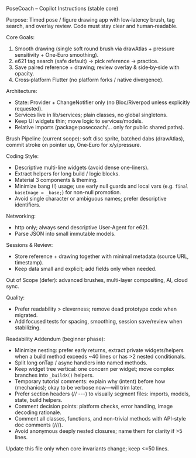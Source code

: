 PoseCoach – Copilot Instructions (stable core)

Purpose: Timed pose / figure drawing app with low‑latency brush, tag search, and overlay review. Code must stay clear and human‑readable.

Core Goals:
1. Smooth drawing (single soft round brush via drawAtlas + pressure sensitivity + One‑Euro smoothing).
2. e621 tag search (safe default) → pick reference → practice.
3. Save paired reference + drawing; review overlay & side‑by‑side with opacity.
4. Cross‑platform Flutter (no platform forks / native divergence).

Architecture:
- State: Provider + ChangeNotifier only (no Bloc/Riverpod unless explicitly requested).
- Services live in lib/services; plain classes, no global singletons.
- Keep UI widgets thin; move logic to services/models.
- Relative imports (package:posecoach/... only for public shared paths).

Brush Pipeline (current scope): soft disc sprite, batched dabs (drawAtlas), commit stroke on pointer up, One‑Euro for x/y/pressure.

Coding Style:
- Descriptive multi-line widgets (avoid dense one-liners).
- Extract helpers for long build / logic blocks.
- Material 3 components & theming.
- Minimize bang (!) usage; use early null guards and local vars (e.g. `final baseImage = _base;`) for non-null promotion.
- Avoid single character or ambiguous names; prefer descriptive identifiers.

Networking:
- http only; always send descriptive User-Agent for e621.
- Parse JSON into small immutable models.

Sessions & Review:
- Store reference + drawing together with minimal metadata (source URL, timestamp).
- Keep data small and explicit; add fields only when needed.

Out of Scope (defer): advanced brushes, multi-layer compositing, AI, cloud sync.

Quality:
- Prefer readability > cleverness; remove dead prototype code when migrated.
- Add focused tests for spacing, smoothing, session save/review when stabilizing.

Readability Addendum (beginner phase):
- Minimize nesting: prefer early returns, extract private widgets/helpers when a build method exceeds ~40 lines or has >2 nested conditionals.
- Split long onTap / async handlers into named methods.
- Keep widget tree vertical: one concern per widget; move complex branches into `_buildX()` helpers.
- Temporary tutorial comments: explain why (intent) before how (mechanics); okay to be verbose now—will trim later.
- Prefer section headers (// ---) to visually segment files: imports, models, state, build helpers.
- Comment decision points: platform checks, error handling, image decoding rationale.
- Comment all classes, functions, and non-trivial methods with API-style doc comments (///).
- Avoid anonymous deeply nested closures; name them for clarity if >5 lines.

Update this file only when core invariants change; keep <=50 lines.
